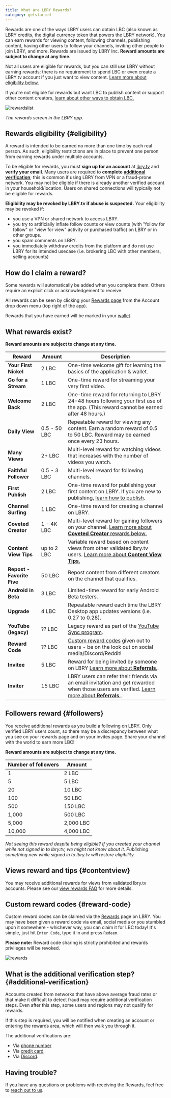 ```yaml
---
title: What are LBRY Rewards?
category: getstarted
---
```


Rewards are one of the ways LBRY users can obtain LBC (also known as LBRY credits, the digital currency token that powers the LBRY network). You can earn rewards for viewing content, following channels, publishing content, having other users to follow your channels, inviting other people to join LBRY, and more. Rewards are issued by LBRY Inc. **Reward amounts are subject to change at any time.**

Not all users are eligible for rewards, but you can still use LBRY without earning rewards; there is no requirement to spend LBC or even create a LBRY.tv account if you just want to view content. [Learn more about eligibility below.](#eligibility)

If you're not eligible for rewards but want LBC to publish content or support other content creators, [learn about other ways to obtain LBC.](/faq/earn-credits)

![rewardslist](https://spee.ch/5/rewardslist.png)

_The rewards screen in the LBRY app._

## Rewards eligibility {#eligibility}

A reward is intended to be earned no more than one time by each real person. As such, eligibility restrictions are in place to prevent one person from earning rewards under multiple accounts.

To be eligible for rewards, you must **sign up for an account** at [lbry.tv](https://lbry.tv) and **verify your email**. Many users are required to **complete** [**additional verification**](#additional-verification); this is common if using LBRY from VPN or a fraud-prone network. You may not be eligible if there is already another verified account in your household/location. Users on shared connections will typically not be eligible for rewards.

 **Eligibility may be revoked by LBRY.tv if abuse is suspected.** Your eligibility may be revoked if:

- you use a VPN or shared network to access LBRY.
- you try to artificially inflate follow counts or view counts (with "follow for follow" or "view for view" activity or purchased traffic) on LBRY or in other groups.
- you spam comments on LBRY.
- you immediately withdraw credits from the platform and do not use LBRY for its intended usecase (i.e. brokering LBC with other members, selling accounts)

## How do I claim a reward?

Some rewards will automatically be added when you complete them. Others require an explicit click or acknowledgement to receive.

All rewards can be seen by clicking your [Rewards page](https://open.lbry.com/?rewards) from the Account drop down menu (top right of the app).

Rewards that you have earned will be marked in your [wallet](/faq/transaction-types).

## What rewards exist?

**Reward amounts are subject to change at any time.**

| Reward                   | Amount      | Description                                                                                                                                                   |
| ------------------------ | ----------- | ------------------------------------------------------------------------------------------------------------------------------------------------------------- |
| **Your First Nickel**    | 2 LBC       | One-time welcome gift for learning the basics of the application & wallet.                                                                                    |
| **Go for a Stream**      | 1 LBC       | One-time reward for streaming your very first video.                                                                                                          |
| **Welcome Back**         | 2 LBC       | One-time reward for returning to LBRY 24-48 hours following your first use of the app. (This reward cannot be earned after 48 hours.)                         |
| **Daily View**           | 0.5 - 50 LBC | Repeatable reward for viewing any content. Earn a random reward of 0.5 to 50 LBC. Reward may be earned once every 23 hours.                                    |
| **Many Views**           | 2+ LBC      | Multi-level reward for watching videos that increases with the number of videos you watch.                                                                    |
| **Faithful Follower**    | 0.5 - 3 LBC   | Multi-level reward for following channels.                                                                                                                    |
| **First Publish**        | 2 LBC       | One-time reward for publishing your first content on LBRY. If you are new to publishing, [learn how to publish](/faq/how-to-publish).                         |
| **Channel Surfing**      | 1 LBC       | One-time reward for creating a channel on LBRY.                                                                                                               |
| **Coveted Creator**      | 1 - 4K LBC  | Multi-level reward for gaining followers on your channel. [Learn more about **Coveted Creator** rewards below.](#followers)                                         |
| **Content View Tips**    | up to 2 LBC   | Variable reward based on content views from other validated lbry.tv users. [Learn more about **Content View Tips**.](/faq/view-rewards)                       |
| **Repost - Favorite Five**              | 50 LBC      | Repost content from  different creators on the channel that qualifies. 
| **Android in Beta**      | 3 LBC       | Limited-time reward for early Android Beta testers.                                                                                                           |
| **Upgrade**              | 4 LBC       | Repeatable reward each time the LBRY Desktop app updates versions (i.e. 0.27 to 0.28).                                                                        |
| **YouTube (legacy)**              | ?? LBC      | Legacy reward as part of the [YouTube Sync program](/youtube).                                                                                                     |
| **Reward Code**          | ?? LBC      | [Custom reward codes](#reward-code) given out to users - be on the look out on social media/Discord/Reddit!                                                   |
| **Invitee**             | 5 LBC      | Reward for being invited by someone on LBRY [Learn more about **Referrals**.](/faq/referrals). |
| **Inviter**             | 15 LBC      | LBRY users can refer their friends via an email invitation and get rewarded when those users are verified. [Learn more about **Referrals**.](/faq/referrals). |

## Followers reward {#followers}

You receive additional rewards as you build a following on LBRY. Only verified LBRY users count, so there may be a discrepancy between what you see on your rewards page and on your invites page. Share your channel with the world to earn more LBC!

**Reward amounts are subject to change at any time.**

| Number of followers | Amount    |
| ------------------- | --------- |
| 1                   | 2 LBC     |
| 5                   | 5 LBC     |
| 20                  | 10 LBC    |
| 100                 | 50 LBC    |
| 500                 | 150 LBC   |
| 1,000               | 500 LBC   |
| 5,000               | 2,000 LBC |
| 10,000              | 4,000 LBC |

_Not seeing this reward despite being eligible? If you created your channel while not signed in to lbry.tv, we might not know about it. Publishing something new while signed in to lbry.tv will restore eligibility._

## Views reward and tips {#contentview}

You may receive additional rewards for views from validated lbry.tv accounts. Please see our [view rewards FAQ](/faq/view-rewards) for more details.

## Custom reward codes {#reward-code}

Custom reward codes can be claimed via the [Rewards](https://open.lbry.com/?rewards) page on LBRY. You may have been given a reward code via email, social media or you stumbled upon it somewhere - whichever way, you can claim it for LBC today! It's simple, just hit `Enter Code`, type it in and press `Redeem`.

**Please note:** Reward code sharing is strictly prohibited and rewards privileges will be revoked.

![rewards](https://spee.ch/c/custom-code.png)

## What is the additional verification step? {#additional-verification}

Accounts created from networks that have above average fraud rates or that make it difficult to detect fraud may require additional verification steps. Even after this step, some users and regions may not qualify for rewards.

If this step is required, you will be notified when creating an account or entering the rewards area, which will then walk you through it.

The additional verifications are:

- Via [phone number](/faq/phone)
- Via [credit card](/faq/identity-requirements)
- Via [Discord](https://chat.lbry.com).

## Having trouble?

If you have any questions or problems with receiving the Rewards, feel free to [reach out to us](/faq/support).

